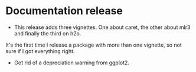 # Documentation release

- This release adds three vignettes. One about caret, the other about mlr3 and finally the third on h2o. 

It's the first time I release a package with more than one vignette, so not sure if I got everything right.

- Got rid of a depreciation warning from ggplot2.
